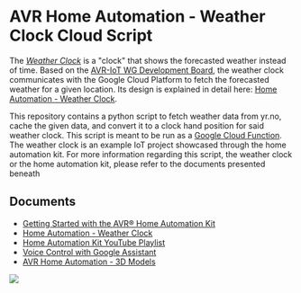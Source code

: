 # AVR Home Automation - Weather Clock Cloud Script

The [*Weather Clock*](https://www.youtube.com/watch?v=J-r-PiCiXmQ) is a "clock" that shows the forecasted weather instead of time. Based on the [AVR-IoT WG Development Board](https://www.microchip.com/DevelopmentTools/ProductDetails/AC164160), the weather clock communicates with the Google Cloud Platform to fetch the forecasted weather for a given location. Its design is explained in detail here: [Home Automation - Weather Clock](http://www.microchip.com/DS50002962).

This repository contains a python script to fetch weather data from yr.no, cache the given data, and convert it to a clock hand position for said weather clock. This script is meant to be run as a [Google Cloud Function](https://cloud.google.com/functions). The weather clock is an example IoT project showcased through the home automation kit. For more information regarding this script, the weather clock or the home automation kit, please refer to the documents presented beneath

## Documents

* [Getting Started with the AVR® Home Automation Kit](http://www.microchip.com/DS50002957)
* [Home Automation - Weather Clock](http://www.microchip.com/DS50002962)
* [Home Automation Kit YouTube Playlist](https://www.youtube.com/watch?v=3TOTb0mLkjE&list=PL9B4edd-p2agI2KNXGibTHxbjPmGFbFx0)
* [Voice Control with Google Assistant](http://www.microchip.com/DS5000296)
* [AVR Home Automation - 3D Models](https://github.com/microchip-pic-avr-solutions/avr-home-automation-3d-models)

![](clock.png)